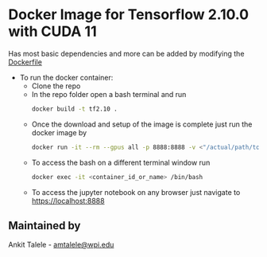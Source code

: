 # Docker Image for Tensorflow 2.10.0 with CUDA 11 
Has most basic dependencies and more can be added by modifying the [Dockerfile](Dockerfile)

- To run the docker container:
	- Clone the repo
  - In the repo folder open a bash terminal and run
    ```bash
    docker build -t tf2.10 .
    ```
  - Once the download and setup of the image is complete just run the docker image by
    ```bash
    docker run -it --rm --gpus all -p 8888:8888 -v <"/actual/path/to/data">:/data --name name_of_the_container -e DISPLAY=$DISPLAY -v /tmp/.X11-unix:/tmp/.X11-unix tf2.10
    ```
  - To access the bash on a different terminal window run
    ```bash
    docker exec -it <container_id_or_name> /bin/bash
    ```
  - To access the jupyter notebook on any browser just navigate to
    [https://localhost:8888](https://localhost:8888)
    

## Maintained by
Ankit Talele - amtalele@wpi.edu
